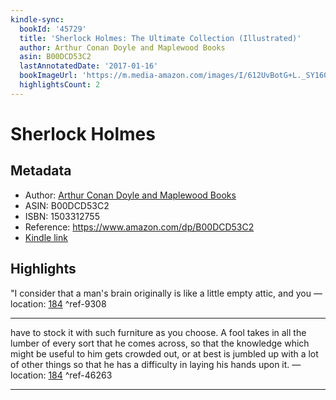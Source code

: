 ```yaml
---
kindle-sync:
  bookId: '45729'
  title: 'Sherlock Holmes: The Ultimate Collection (Illustrated)'
  author: Arthur Conan Doyle and Maplewood Books
  asin: B00DCD53C2
  lastAnnotatedDate: '2017-01-16'
  bookImageUrl: 'https://m.media-amazon.com/images/I/612UvBotG+L._SY160.jpg'
  highlightsCount: 2
---
```

# Sherlock Holmes
## Metadata
* Author: [Arthur Conan Doyle and Maplewood Books](https://www.amazon.com/Arthur-Conan-Doyle/e/B000AQ43GQ/ref=dp_byline_cont_ebooks_1)
* ASIN: B00DCD53C2
* ISBN: 1503312755
* Reference: https://www.amazon.com/dp/B00DCD53C2
* [Kindle link](kindle://book?action=open&asin=B00DCD53C2)

## Highlights
"I consider that a man's brain originally is like a little empty attic, and you — location: [184](kindle://book?action=open&asin=B00DCD53C2&location=184) ^ref-9308

---
have to stock it with such furniture as you choose. A fool takes in all the lumber of every sort that he comes across, so that the knowledge which might be useful to him gets crowded out, or at best is jumbled up with a lot of other things so that he has a difficulty in laying his hands upon it. — location: [184](kindle://book?action=open&asin=B00DCD53C2&location=184) ^ref-46263

---
